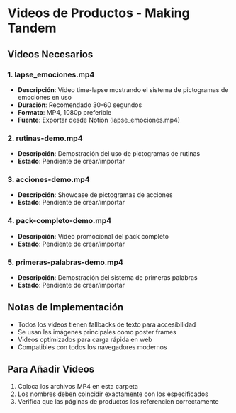 # Videos de Productos - Making Tandem

## Videos Necesarios

### 1. lapse_emociones.mp4
- **Descripción**: Video time-lapse mostrando el sistema de pictogramas de emociones en uso
- **Duración**: Recomendado 30-60 segundos
- **Formato**: MP4, 1080p preferible
- **Fuente**: Exportar desde Notion (lapse_emociones.mp4)

### 2. rutinas-demo.mp4
- **Descripción**: Demostración del uso de pictogramas de rutinas
- **Estado**: Pendiente de crear/importar

### 3. acciones-demo.mp4
- **Descripción**: Showcase de pictogramas de acciones
- **Estado**: Pendiente de crear/importar

### 4. pack-completo-demo.mp4
- **Descripción**: Video promocional del pack completo
- **Estado**: Pendiente de crear/importar

### 5. primeras-palabras-demo.mp4
- **Descripción**: Demostración del sistema de primeras palabras
- **Estado**: Pendiente de crear/importar

## Notas de Implementación

- Todos los videos tienen fallbacks de texto para accesibilidad
- Se usan las imágenes principales como poster frames
- Videos optimizados para carga rápida en web
- Compatibles con todos los navegadores modernos

## Para Añadir Videos

1. Coloca los archivos MP4 en esta carpeta
2. Los nombres deben coincidir exactamente con los especificados
3. Verifica que las páginas de productos los referencien correctamente
